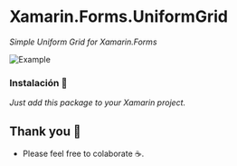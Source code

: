 # Xamarin.Forms.UniformGrid

_Simple Uniform Grid for Xamarin.Forms_



![Example](https://github.com/Jouna77/Xamarin.Forms.UniformGrid/blob/master/image.png?raw=true)


### Instalación 🔧

_Just add this package to your Xamarin project._


## Thank you 🎁
* Please feel free to colaborate ☕.
